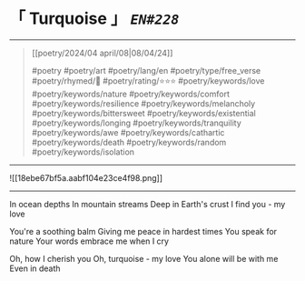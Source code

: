 # &#12300; Turquoise &#12301; *`EN#228`*

---

> [[poetry/2024/04 april/08|08/04/24]]
> 
> #poetry 
> #poetry/art 
> #poetry/lang/en 
> #poetry/type/free_verse 
> #poetry/rhymed/🔴 
> #poetry/rating/⭐⭐⭐ 
> #poetry/keywords/love #poetry/keywords/nature #poetry/keywords/comfort #poetry/keywords/resilience #poetry/keywords/melancholy #poetry/keywords/bittersweet #poetry/keywords/existential #poetry/keywords/longing #poetry/keywords/tranquility #poetry/keywords/awe #poetry/keywords/cathartic #poetry/keywords/death #poetry/keywords/random #poetry/keywords/isolation 

---

![[18ebe67bf5a.aabf104e23ce4f98.png]]

---

In ocean depths 
In mountain streams
Deep in Earth's crust
I find you - my love

You're a soothing balm
Giving me peace in hardest times
You speak for nature
Your words embrace me when I cry

Oh, how I cherish you
Oh, turquoise - my love
You alone will be with me 
Even in death